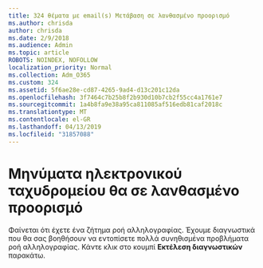 ```yaml
---
title: 324 θέματα με email(s) Μετάβαση σε λανθασμένο προορισμό
ms.author: chrisda
author: chrisda
ms.date: 2/9/2018
ms.audience: Admin
ms.topic: article
ROBOTS: NOINDEX, NOFOLLOW
localization_priority: Normal
ms.collection: Adm_O365
ms.custom: 324
ms.assetid: 5f6ae28e-cd87-4265-9ad4-d13c201c12da
ms.openlocfilehash: 3f7464c7b25b8f2b930d10b7cb2f55cc4a1761e7
ms.sourcegitcommit: 1a4b8fa9e38a95ca811085af516edb81caf2018c
ms.translationtype: MT
ms.contentlocale: el-GR
ms.lasthandoff: 04/13/2019
ms.locfileid: "31857088"
---
```

# <a name="email-messages-are-going-to-the-wrong-destination"></a>Μηνύματα ηλεκτρονικού ταχυδρομείου θα σε λανθασμένο προορισμό

Φαίνεται ότι έχετε ένα ζήτημα ροή αλληλογραφίας. Έχουμε διαγνωστικά που θα σας βοηθήσουν να εντοπίσετε πολλά συνηθισμένα προβλήματα ροή αλληλογραφίας. Κάντε κλικ στο κουμπί **Εκτέλεση διαγνωστικών** παρακάτω.
